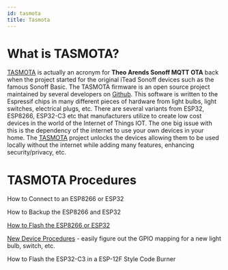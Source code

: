 ```yaml
---
id: tasmota
title: Tasmota
---
```


# What is TASMOTA?

[TASMOTA](https://tasmota.com) is actually an acronym for **Theo Arends Sonoff MQTT OTA** back when the project started for the original iTead Sonoff devices such as the famous Sonoff Basic.  The TASMOTA firmware is an open source project maintained by several developers on [Github](https://github.com/arendst/Tasmota).  This software is written to the Espressif chips in many different pieces of hardware from light bulbs, light switches, electrical plugs, etc.  There are several variants from ESP32, ESP8266, ESP32-C3 etc that manufacturers utilize to create low cost devices in the world of the Internet of Things IOT.  The one big issue with this is the dependency of the internet to use your own devices in your home.  The [TASMOTA](https://tasmota.com) project unlocks the devices allowing them to be used locally without the internet while adding many features, enhancing security/privacy, etc.  

# TASMOTA Procedures

How to Connect to an ESP8266 or ESP32

How to Backup the ESP8266 and ESP32

[How to Flash the ESP8266 or ESP32](how_to_flash_esp32.md)

[New Device Procedures](new_device_procedure.md) - easily figure out the GPIO mapping for a new light bulb, switch, etc.

How to Flash the ESP32-C3 in a ESP-12F Style Code Burner

